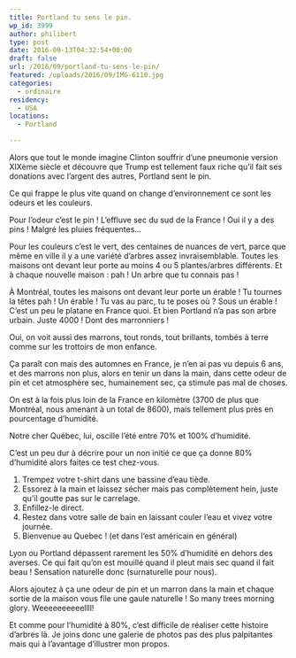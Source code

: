 ```yaml
---
title: Portland tu sens le pin.
wp_id: 3999
author: philibert
type: post
date: 2016-09-13T04:32:54+00:00
draft: false
url: /2016/09/portland-tu-sens-le-pin/
featured: /uploads/2016/09/IMG-6110.jpg
categories:
  - ordinaire
residency:
  - USA
locations:
  - Portland

---
```

Alors que tout le monde imagine Clinton souffrir d&rsquo;une pneumonie version XIXème siècle et découvre que Trump est tellement faux riche qu&rsquo;il fait ses donations avec l&rsquo;argent des autres, Portland sent le pin.

Ce qui frappe le plus vite quand on change d&rsquo;environnement ce sont les odeurs et les couleurs.
  
Pour l&rsquo;odeur c&rsquo;est le pin ! L&rsquo;effluve sec du sud de la France ! Oui il y a des pins ! Malgré les pluies fréquentes&#8230;
  
Pour les couleurs c&rsquo;est le vert, des centaines de nuances de vert, parce que même en ville il y a une variété d&rsquo;arbres assez invraisemblable. Toutes les maisons ont devant leur porte au moins 4 ou 5 plantes/arbres différents. Et à chaque nouvelle maison : pah ! Un arbre que tu connais pas !
  
À Montréal, toutes les maisons ont devant leur porte un érable ! Tu tournes la têtes pah ! Un érable ! Tu vas au parc, tu te poses où ? Sous un érable ! C&rsquo;est un peu le platane en France quoi. Et bien Portland n&rsquo;a pas son arbre urbain. Juste 4000 ! Dont des marronniers !

Oui, on voit aussi des marrons, tout ronds, tout brillants, tombés à terre comme sur les trottoirs de mon enfance.

Ça paraît con mais des automnes en France, je n&rsquo;en ai pas vu depuis 6 ans, et des marrons non plus, alors en tenir un dans la main, dans cette odeur de pin et cet atmosphère sec, humainement sec, ça stimule pas mal de choses.

On est à la fois plus loin de la France en kilomètre (3700 de plus que Montréal, nous amenant à un total de 8600), mais tellement plus près en pourcentage d&rsquo;humidité.

Notre cher Québec, lui, oscille l&rsquo;été entre 70% et 100% d&rsquo;humidité.
  
C&rsquo;est un peu dur à décrire pour un non initié ce que ça donne 80% d&rsquo;humidité alors faites ce test chez-vous.

  1. Trempez votre t-shirt dans une bassine d&rsquo;eau tiède.
  2. Essorez à la main et laissez sécher mais pas complètement hein, juste qu&rsquo;il goutte pas sur le carrelage.
  3. Enfillez-le direct.
  4. Restez dans votre salle de bain en laissant couler l&rsquo;eau et vivez votre journée.
  5. Bienvenue au Quebec ! (et dans l&rsquo;est américain en général)

Lyon ou Portland dépassent rarement les 50% d&rsquo;humidité en dehors des averses. Ce qui fait qu&rsquo;on est mouillé quand il pleut mais sec quand il fait beau ! Sensation naturelle donc (surnaturelle pour nous).

Alors ajoutez à ça une odeur de pin et un marron dans la main et chaque sortie de la maison vous file une gaule naturelle ! So many trees morning glory. Weeeeeeeeeellll!

Et comme pour l&rsquo;humidité à 80%, c&rsquo;est difficile de réaliser cette histoire d&rsquo;arbres là. Je joins donc une galerie de photos pas des plus palpitantes mais qui à l&rsquo;avantage d&rsquo;illustrer mon propos.

<div class="gallery-container">
  <div class="gallery">
    <figure class="image-frame landscape"> <img src="/uploads/2016/09/IMG-6091-650x488.jpg" alt="" /> </figure> <figure class="image-frame landscape"> <img src="/uploads/2016/09/IMG-6092-650x488.jpg" alt="" /> </figure> <figure class="image-frame landscape"> <img src="/uploads/2016/09/IMG-6093-650x488.jpg" alt="" /> </figure> <figure class="image-frame landscape"> <img src="/uploads/2016/09/IMG-6090-650x488.jpg" alt="" /> </figure> <figure class="image-frame landscape"> <img src="/uploads/2016/09/IMG-6089-650x488.jpg" alt="" /> </figure> <figure class="image-frame landscape"> <img src="/uploads/2016/09/IMG-1524-650x488.jpg" alt="" /> </figure> <figure class="image-frame landscape"> <img src="/uploads/2016/09/IMG-1525-650x488.jpg" alt="" /> </figure> <figure class="image-frame landscape"> <img src="/uploads/2016/09/IMG-1531-650x488.jpg" alt="" /> </figure> <figure class="image-frame landscape"> <img src="/uploads/2016/09/IMG-6095-650x488.jpg" alt="" /> </figure> <figure class="image-frame landscape"> <img src="/uploads/2016/09/IMG-6096-650x488.jpg" alt="" /> </figure> <figure class="image-frame landscape"> <img src="/uploads/2016/09/IMG-6106-650x488.jpg" alt="" /> </figure> <figure class="image-frame landscape"> <img src="/uploads/2016/09/IMG-6108-650x488.jpg" alt="" /> </figure> <figure class="image-frame landscape"> <img src="/uploads/2016/09/IMG-6110-650x488.jpg" alt="" /> </figure> <figure class="image-frame landscape"> <img src="/uploads/2016/09/IMG-6105-650x488.jpg" alt="" /> </figure> <figure class="image-frame landscape"> <img src="/uploads/2016/09/IMG-6099-650x488.jpg" alt="" /> </figure> <figure class="image-frame landscape"> <img src="/uploads/2016/09/IMG-6097-650x488.jpg" alt="" /> </figure> <figure class="image-frame landscape"> <img src="/uploads/2016/09/IMG-6098-650x488.jpg" alt="" /> </figure> <figure class="image-frame landscape"> <img src="/uploads/2016/09/IMG-6112-650x488.jpg" alt="" /> </figure>
  </div>
</div>